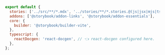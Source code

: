 ```js filename=".storybook/main.js|ts" renderer="common" language="js"
export default {
  stories: ['../src/**/*.mdx', '../stories/**/*.stories.@(js|jsx|mjs|ts|tsx)'],
  addons: ['@storybook/addon-links', '@storybook/addon-essentials'],
  core: {
    builder: '@storybook/builder-vite',
  },
  typescript: {
    reactDocgen: 'react-docgen', // 👈 react-docgen configured here.
  },
};
```
